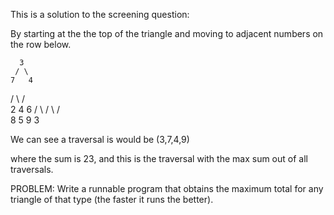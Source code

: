 This is a solution to the screening question:


By starting at the the top of the triangle and moving to adjacent numbers on the row below.

      3
     / \
    7   4
   / \ / \
  2   4   6
 / \ / \ / \
8   5   9   3


We can see a traversal is would be (3,7,4,9)

where the sum is 23, and this is the traversal with the max sum out of all traversals.

PROBLEM: Write a runnable program that obtains the maximum total for any triangle of that type (the faster it runs the better).


